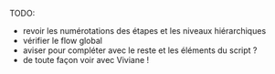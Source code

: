 TODO:

- revoir les numérotations des étapes et les niveaux hiérarchiques
- vérifier le flow global
- aviser pour compléter avec le reste et les éléments du script ?
- de toute façon voir avec Viviane !